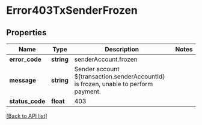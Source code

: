 # Error403TxSenderFrozen

## Properties

Name | Type | Description | Notes
------------ | ------------- | ------------- | -------------
**error_code** | **string** | senderAccount.frozen |
**message** | **string** | Sender account ${transaction.senderAccountId} is frozen, unable to perform payment. |
**status_code** | **float** | 403 |

[[Back to API list]](../../README.md#api-endpoints)
